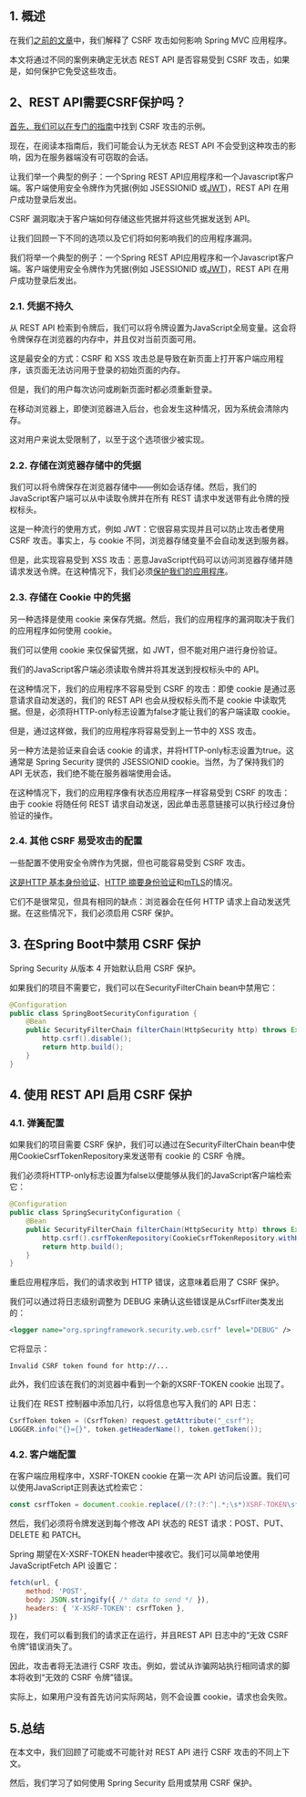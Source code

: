 ## 1. 概述

在我们[之前的文章](https://www.baeldung.com/csrf-thymeleaf-with-spring-security)中，我们解释了 CSRF 攻击如何影响 Spring MVC 应用程序。

本文将通过不同的案例来确定无状态 REST API 是否容易受到 CSRF 攻击，如果是，如何保护它免受这些攻击。

## 2、REST API需要CSRF保护吗？

[首先，我们可以在专门的指南](https://www.baeldung.com/spring-security-csrf#example)中找到 CSRF 攻击的示例。

现在，在阅读本指南后，我们可能会认为无状态 REST API 不会受到这种攻击的影响，因为在服务器端没有可窃取的会话。

让我们举一个典型的例子：一个Spring REST API应用程序和一个Javascript客户端。客户端使用安全令牌作为凭据(例如 JSESSIONID 或[JWT](https://en.wikipedia.org/wiki/JSON_Web_Token))，REST API 在用户成功登录后发出。

CSRF 漏洞取决于客户端如何存储这些凭据并将这些凭据发送到 API。

让我们回顾一下不同的选项以及它们将如何影响我们的应用程序漏洞。

我们将举一个典型的例子：一个Spring REST API应用程序和一个Javascript客户端。客户端使用安全令牌作为凭据(例如 JSESSIONID 或[JWT](https://en.wikipedia.org/wiki/JSON_Web_Token))，REST API 在用户成功登录后发出。

### 2.1. 凭据不持久

从 REST API 检索到令牌后，我们可以将令牌设置为JavaScript全局变量。这会将令牌保存在浏览器的内存中，并且仅对当前页面可用。

这是最安全的方式：CSRF 和 XSS 攻击总是导致在新页面上打开客户端应用程序，该页面无法访问用于登录的初始页面的内存。

但是，我们的用户每次访问或刷新页面时都必须重新登录。

在移动浏览器上，即使浏览器进入后台，也会发生这种情况，因为系统会清除内存。

这对用户来说太受限制了，以至于这个选项很少被实现。

### 2.2. 存储在浏览器存储中的凭据

我们可以将令牌保存在浏览器存储中——例如会话存储。然后，我们的JavaScript客户端可以从中读取令牌并在所有 REST 请求中发送带有此令牌的授权标头。

这是一种流行的使用方式，例如 JWT：它很容易实现并且可以防止攻击者使用 CSRF 攻击。事实上，与 cookie 不同，浏览器存储变量不会自动发送到服务器。

但是，此实现容易受到 XSS 攻击：恶意JavaScript代码可以访问浏览器存储并随请求发送令牌。在这种情况下，我们必须[保护我们的应用程序](https://www.baeldung.com/spring-prevent-xss)。

### 2.3. 存储在 Cookie 中的凭据

另一种选择是使用 cookie 来保存凭据。然后，我们的应用程序的漏洞取决于我们的应用程序如何使用 cookie。

我们可以使用 cookie 来仅保留凭据，如 JWT，但不能对用户进行身份验证。

我们的JavaScript客户端必须读取令牌并将其发送到授权标头中的 API。

在这种情况下，我们的应用程序不容易受到 CSRF 的攻击：即使 cookie 是通过恶意请求自动发送的，我们的 REST API 也会从授权标头而不是 cookie 中读取凭据。但是，必须将HTTP-only标志设置为false才能让我们的客户端读取 cookie。

但是，通过这样做，我们的应用程序将容易受到上一节中的 XSS 攻击。

另一种方法是验证来自会话 cookie 的请求，并将HTTP-only标志设置为true。这通常是 Spring Security 提供的 JSESSIONID cookie。当然，为了保持我们的 API 无状态，我们绝不能在服务器端使用会话。

在这种情况下，我们的应用程序像有状态应用程序一样容易受到 CSRF 的攻击：由于 cookie 将随任何 REST 请求自动发送，因此单击恶意链接可以执行经过身份验证的操作。

### 2.4. 其他 CSRF 易受攻击的配置

一些配置不使用安全令牌作为凭据，但也可能容易受到 CSRF 攻击。

[这是HTTP 基本身份验证](https://en.wikipedia.org/wiki/Basic_access_authentication)、[HTTP 摘要身份验证](https://en.wikipedia.org/wiki/Digest_access_authentication)和[mTLS](https://en.wikipedia.org/wiki/Mutual_authentication)的情况。

它们不是很常见，但具有相同的缺点：浏览器会在任何 HTTP 请求上自动发送凭据。在这些情况下，我们必须启用 CSRF 保护。

## 3. 在Spring Boot中禁用 CSRF 保护

Spring Security 从版本 4 开始默认启用 CSRF 保护。

如果我们的项目不需要它，我们可以在SecurityFilterChain bean中禁用它：

```java
@Configuration
public class SpringBootSecurityConfiguration {
    @Bean
    public SecurityFilterChain filterChain(HttpSecurity http) throws Exception {
        http.csrf().disable();
        return http.build();
    }
}
```

## 4. 使用 REST API 启用 CSRF 保护

### 4.1. 弹簧配置

如果我们的项目需要 CSRF 保护，我们可以通过在SecurityFilterChain bean中使用CookieCsrfTokenRepository来发送带有 cookie 的 CSRF 令牌。

我们必须将HTTP-only标志设置为false以便能够从我们的JavaScript客户端检索它：

```java
@Configuration
public class SpringSecurityConfiguration {
    @Bean
    public SecurityFilterChain filterChain(HttpSecurity http) throws Exception {
        http.csrf().csrfTokenRepository(CookieCsrfTokenRepository.withHttpOnlyFalse());
        return http.build();
    }
}
```

重启应用程序后，我们的请求收到 HTTP 错误，这意味着启用了 CSRF 保护。

我们可以通过将日志级别调整为 DEBUG 来确认这些错误是从CsrfFilter类发出的：

```xml
<logger name="org.springframework.security.web.csrf" level="DEBUG" />
```

它将显示：

```plaintext
Invalid CSRF token found for http://...
```

此外，我们应该在我们的浏览器中看到一个新的XSRF-TOKEN cookie 出现了。

让我们在 REST 控制器中添加几行，以将信息也写入我们的 API 日志：

```java
CsrfToken token = (CsrfToken) request.getAttribute("_csrf");
LOGGER.info("{}={}", token.getHeaderName(), token.getToken());
```

### 4.2. 客户端配置

在客户端应用程序中，XSRF-TOKEN cookie 在第一次 API 访问后设置。我们可以使用JavaScript正则表达式检索它：

```javascript
const csrfToken = document.cookie.replace(/(?:(?:^|.*;\s*)XSRF-TOKEN\s*\=\s*([^;]*).*$)|^.*$/, '$1');
```

然后，我们必须将令牌发送到每个修改 API 状态的 REST 请求：POST、PUT、DELETE 和 PATCH。

Spring 期望在X-XSRF-TOKEN header中接收它。我们可以简单地使用JavaScriptFetch API 设置它：

```javascript
fetch(url, {
    method: 'POST',
    body: JSON.stringify({ /* data to send */ }),
    headers: { 'X-XSRF-TOKEN': csrfToken },
})
```

现在，我们可以看到我们的请求正在运行，并且REST API 日志中的“无效 CSRF 令牌”错误消失了。

因此，攻击者将无法进行 CSRF 攻击。例如，尝试从诈骗网站执行相同请求的脚本将收到“无效的 CSRF 令牌”错误。

实际上，如果用户没有首先访问实际网站，则不会设置 cookie，请求也会失败。

## 5.总结

在本文中，我们回顾了可能或不可能针对 REST API 进行 CSRF 攻击的不同上下文。

然后，我们学习了如何使用 Spring Security 启用或禁用 CSRF 保护。